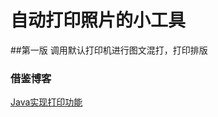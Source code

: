 # 自动打印照片的小工具

##第一版
调用默认打印机进行图文混打，打印排版

### 借鉴博客

[Java实现打印功能](https://www.cnblogs.com/gaopeng527/p/4357591.html)
